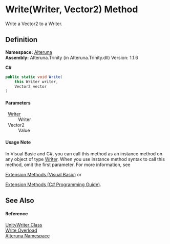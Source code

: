 # Write(Writer, Vector2) Method


Write a Vector2 to a Writer.



## Definition
**Namespace:** <a href="N_Alteruna">Alteruna</a>  
**Assembly:** Alteruna.Trinity (in Alteruna.Trinity.dll) Version: 1.1.6

**C#**
``` C#
public static void Write(
	this Writer writer,
	Vector2 vector
)
```



#### Parameters
<dl><dt>  <a href="T_Alteruna_Writer">Writer</a></dt><dd>Writer</dd><dt>  Vector2</dt><dd>Value</dd></dl>

#### Usage Note
In Visual Basic and C#, you can call this method as an instance method on any object of type <a href="T_Alteruna_Writer">Writer</a>. When you use instance method syntax to call this method, omit the first parameter. For more information, see <a href="https://docs.microsoft.com/dotnet/visual-basic/programming-guide/language-features/procedures/extension-methods" target="_blank" rel="noopener noreferrer">

Extension Methods (Visual Basic)</a> or <a href="https://docs.microsoft.com/dotnet/csharp/programming-guide/classes-and-structs/extension-methods" target="_blank" rel="noopener noreferrer">

Extension Methods (C# Programming Guide)</a>.

## See Also


#### Reference
<a href="T_Alteruna_UnityWriter">UnityWriter Class</a>  
<a href="Overload_Alteruna_UnityWriter_Write">Write Overload</a>  
<a href="N_Alteruna">Alteruna Namespace</a>  
